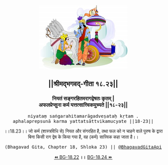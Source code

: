 <center><img src="../../asset/BG.png" alt="#API #bhagavadgitaapi #slok #nodejs #js #api #gitaapi #krishna #hinduism #vedic #ISKCON #shreemadbhagavadgita #technology"/>
<h2>||श्रीमद्‍भगवद्‍-गीता १८.२३||</h2>
<h3>नियतं सङ्गरहितमरागद्वेषतः कृतम् |<br/>अफलप्रेप्सुना कर्म यत्तत्सात्त्विकमुच्यते ||१८-२३||</h3>
<pre>niyataṃ saṅgarahitamarāgadveṣataḥ kṛtam .<br/>aphalaprepsunā karma yattatsāttvikamucyate ||18-23||</pre>
<p>।।18.23।। जो कर्म (शास्त्रविधि से) नियत और संगरहित है, तथा फल को न चाहने वाले पुरुष के द्वारा बिना किसी राग द्वेष के किया गया है, वह (कर्म) सात्त्विक कहा जाता है।।</p>
<pre>(Bhagavad Gita, Chapter 18, Shloka 23) || <a href="https://twitter.com/bhagavadgitaapi">@BhagavadGitaApi</a></pre><a href="../../18/22">⏪  BG-18.22</a><b>        ।।        </b><a href="../../18/24">BG-18.24  ⏩</a></center></center>